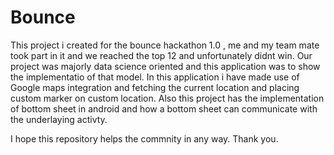 # Bounce

This project i created for the bounce hackathon 1.0 , me and my team mate took part in it and we reached the top 12 and unfortunately didnt win.
Our project was majorly data science oriented and this application was to show the implementatio of that model. In this application i have made
use of Google maps integration and fetching the current location and placing custom marker on custom location. Also this project has the implementation 
of bottom sheet in android and how a bottom sheet can communicate with the underlaying activty. 

I hope this repository helps the commnity in any way. 
Thank you.
